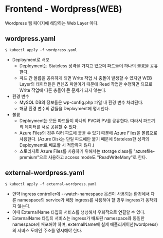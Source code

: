 # Frontend - Wordpress(WEB)
Wordpress 웹 페이지에 해당하는 Web Layer 이다.

## wordpress.yaml
```
$ kubectl apply -f wordpress.yaml
```

* Deployment로 배포
  * Deployment는 Stateless 성격을 가지고 있으며 파드들이 하나의 볼륨을 공유한다.
  * 파드 간 볼륨을 공유하게 되면 Write 작업 시 충돌이 발생할 수 있지만 WEB Layer의 데이터들은 컨텐츠 파일이기 때문에 Read 작업만 수행하면 되므로 Write 작업에 따른 충돌이 큰 문제가 되지 않는다.
* 환경 변수
  * MySQL DB의 정보들은 wp-config.php 파일 내 환경 변수 처리된다.
  * 해당 환경 변수의 값들을 Deployment에 명시한다.
* 볼륨
  * Deployment는 모든 파드들이 하나의 PVC와 PV를 공유한다. 따라서 파드끼리 데이터를 서로 공유할 수 있다.
  * Azure Files의 경우 여러 파드에 붙을 수 있기 때문에 Azure Files을 볼륨으로 사용한다. (Azure Disk는 단일 파드에만 붙기 때문에 Stateless한 성격의 Deployment로 배포할 시 적합하지 않다.)
  * 스토리지로 Azure Files를 사용하기 위해서는 storage class를 "azurefile-premium"으로 사용하고 access mode도 "ReadWriteMany"로 한다.

## external-wordpress.yaml
```
$ kubectl apply -f external-wordpress.yaml
```

* 만약 ingress controller에 --watch-namespace 옵션이 사용되는 환경에서 다른 namespace의 service가 해당 ingress를 사용해야 할 경우 ingress가 동작되지 않는다.
* 이때 ExternalName 타입의 서비스를 생성해서 우회적으로 연결할 수 있다.
* ExternalName 타입의 서비스는 ingress가 배포된 namespace와 동일한 namespace에 배포해야 하며, externalName에 실제 애플리케이션(wordpress)의 서비스 도메인 주소를 명시해야 한다.
